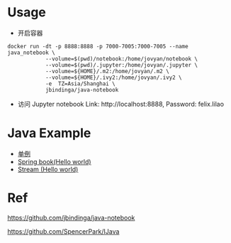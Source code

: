 # Usage

* 开启容器

```
docker run -dt -p 8888:8888 -p 7000-7005:7000-7005 --name java_notebook \
            --volume=$(pwd)/notebook:/home/jovyan/notebook \
            --volume=$(pwd)/.jupyter:/home/jovyan/.jupyter \
            --volume=${HOME}/.m2:/home/jovyan/.m2 \
            --volume=${HOME}/.ivy2:/home/jovyan/.ivy2 \
            -e  TZ=Asia/Shanghai \
            jbindinga/java-notebook

```

* 访问 Jupyter notebook
Link:  http://localhost:8888,  Password: felix.lilao




# Java Example
* [单例](./notebook/singleton.ipynb)
* [Spring book(Hello world)](./notebook/springboot_tomcat.ipynb)
* [Stream (Hello world)](./notebook/stream.ipynb)



# Ref

https://github.com/jbindinga/java-notebook

https://github.com/SpencerPark/IJava
